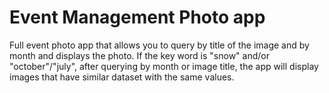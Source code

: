 # Event Management Photo app
 Full event photo app that allows you to query by title of the image and by month and displays the photo. If the key word is "snow" and/or "october"/"july", after querying by month or image title, the app will display images that have similar dataset with the same values.
